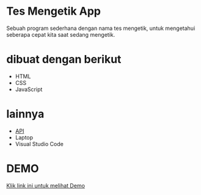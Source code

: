 # Tes Mengetik App
Sebuah program sederhana dengan nama tes mengetik, untuk mengetahui seberapa cepat kita saat sedang mengetik.
# dibuat dengan berikut
  * HTML
  * CSS
  * JavaScript
# lainnya
  * <a href="https://api.quotable.io/">API</a>
  * Laptop
  * Visual Studio Code

# DEMO
  <a href="http://Facebook.com">Klik link ini untuk melihat Demo
